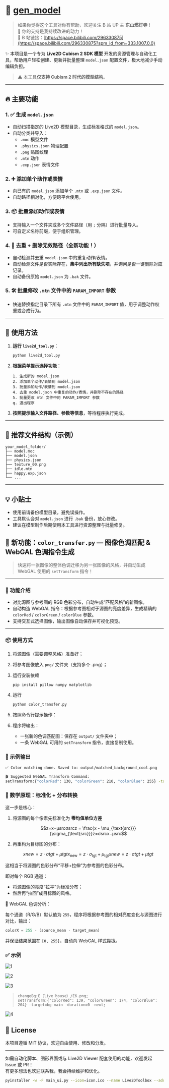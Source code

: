 # 🎉 [gen_model](https://github.com/KonshinHaoshin/gen_model)

> 如果你觉得这个工具对你有帮助，欢迎关注 B 站 UP 主 **东山燃灯寺**！  
> 💖 你的支持是我持续改进的动力！  
> 🔗 B 站链接：[https://space.bilibili.com/296330875](https://space.bilibili.com/296330875?spm_id_from=333.1007.0.0)

✨ 本项目是一个专为 **Live2D Cubism 2 SDK 模型** 开发的资源管理与自动化工具，帮助用户轻松创建、更新并批量整理 `model.json` 配置文件，极大地减少手动编辑负担。

> ⚠️ 本工具**仅支持 Cubism 2 时代的模型结构**。

---

## 🔥 主要功能

### 1. ✅ 生成 `model.json`

- 自动扫描指定的 Live2D 模型目录，生成标准格式的 `model.json`。
- 自动分类并导入：
  - `.moc` 模型文件
  - `.physics.json` 物理配置
  - `.png` 贴图纹理
  - `.mtn` 动作
  - `.exp.json` 表情文件

### 2. ➕ 添加单个动作或表情

- 向已有的 `model.json` 添加单个 `.mtn` 或 `.exp.json` 文件。
- 自动路径相对化，方便跨平台使用。

### 3. 📦 批量添加动作或表情

- 支持输入一个文件夹或多个文件路径（用 `;` 分隔）进行批量导入。
- 可自定义名称前缀，便于组织管理。

### 4. 🧹 去重 + 删除无效路径（全新功能！）

- 自动检测并去重 `model.json` 中的重复动作/表情。
- 自动检测文件是否实际存在，**集中列出所有缺失项**，并询问是否一键删除对应记录。
- 自动备份原始 `model.json` 为 `.bak` 文件。

### 5. 🛠 批量修改 `.mtn` 文件中的 `PARAM_IMPORT` 参数

- 快速替换指定目录下所有 `.mtn` 文件中的 `PARAM_IMPORT` 值，用于调整动作权重或合成行为。

---

## 🚀 使用方法

1. **运行 `live2d_tool.py`**：

   ```bash
   python live2d_tool.py
   ```

2. **根据菜单提示选择功能**：

   ```
   1. 生成新的 model.json
   2. 添加单个动作/表情到 model.json
   3. 批量添加动作/表情到 model.json
   4. 去重 model.json 中重复的动作/表情，并删除不存在的路径
   5. 批量更改 mtn 文件中的 PARAM_IMPORT 参数
   q. 退出程序
   ```

3. **按照提示输入文件路径、参数等信息**，等待程序执行完成。

---

## 📂 推荐文件结构（示例）

```
your_model_folder/
├── model.moc
├── model.json
├── physics.json
├── texture_00.png
├── idle.mtn
├── happy.exp.json
└── ...
```

---

## 💡 小贴士

- 使用前请备份模型目录，避免误操作。
- 工具默认会对 `model.json` 进行 `.bak` 备份，放心修改。
- 建议在模型制作后期使用本工具进行资源整理与批量修复。

## 🎨 新功能：`color_transfer.py` — 图像色调匹配 & WebGAL 色调指令生成

> 快速将一张图像的整体色调迁移为另一张图像的风格，并自动生成 WebGAL 使用的 `setTransform` 指令！

------

### 🔧 功能介绍

- 对比源图与参考图的 RGB 色彩分布，自动生成“匹配风格”的新图像。
- 自动构造 WebGAL 指令：根据参考图相对于源图的亮度差异，生成精确的 `colorRed` / `colorGreen` / `colorBlue` 参数。
- 支持交互式选择图像，输出图像自动保存并可视化预览。

------

### 📦 使用方式

1. 将源图像（需要调整风格）准备好；

2. 将参考图像放入 `png/` 文件夹（支持多个 .png）；

3. 运行安装依赖

   ```bash
   pip install pillow numpy matplotlib
   ```

4. 运行

   ```bash
   python color_transfer.py
   ```

5. 按照命令行提示操作：

6. 程序将输出：

   - 一张新的色调匹配图：保存在 `output/` 文件夹中；
   - 一条 WebGAL 可用的 `setTransform` 指令，直接复制使用。

### 📌 示例输出

```bash
✅ Color matching done. Saved to: output/matched_background_cool.png

🎬 Suggested WebGAL Transform Command:
setTransform:{"colorRed": 130, "colorGreen": 210, "colorBlue": 255} -target=bg-main -duration=0 -next;
```

### 🔄 数学原理：**标准化 + 分布转换**

这一步是核心：

1. 将源图的每个像素先标准化为 **零均值单位方差**

   ```math
   z=x−μsrcσsrcz = \frac{x - \mu_{\text{src}}}{\sigma_{\text{src}}}z=σsrcx−μsrc
   ```

   

   

2. 再重构为目标图的分布：

   ```math
   xnew=z⋅σtgt+μtgtx_{\text{new}} = z \cdot \sigma_{\text{tgt}} + \mu_{\text{tgt}}xnew=z⋅σtgt+μtgt
   ```

   

这相当于将源图的色彩分布“平移+拉伸”为参考图的色彩分布。

即对每个 RGB 通道：

- 将源图像的亮度“拉平”为标准分布；
- 然后再“拉回”成目标图的风格。

 🧠 WebGAL 色调分析：

每个通道（R/G/B）默认值为 `255`，程序将根据参考图的相对亮度变化与源图进行对比，输出：

```python
colorX = 255 - (source_mean - target_mean)
```

并保证结果范围在 `[0, 255]`，自动向 WebGAL 样式靠拢。

### ✅ 示例

![1](readme/1.png)

![2](readme/2.png)

![3](readme/3.png)

> ```webgal
> changeBg:E（live house）/E6.png;
> setTransform:{"colorRed": 139, "colorGreen": 174, "colorBlue": 204} -target=bg-main -duration=0 -next;
> ```

![4](readme/4.png)

## 📜 License

本项目遵循 MIT 协议，欢迎自由使用、修改和分发。

---

如需自动化脚本、图形界面或与 Live2D Viewer 配套使用的功能，欢迎发起 Issue 或 PR！  
有更多想法也欢迎联系我，我会持续维护和优化。




```bash
pyinstaller -w -F main_ui.py --icon=icon.ico --name Live2DToolbox --add-data "style.qss;."                                   
                                                                                    
```